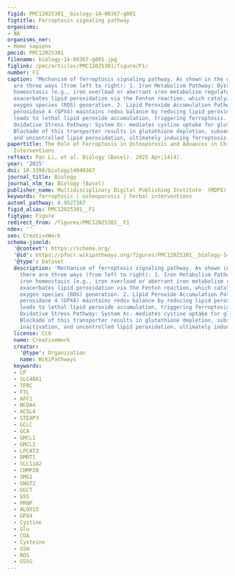 ```yaml
---
figid: PMC12025301__biology-14-00367-g001
figtitle: Ferroptosis signaling pathway
organisms:
- NA
organisms_ner:
- Homo sapiens
pmcid: PMC12025301
filename: biology-14-00367-g001.jpg
figlink: /pmc/articles/PMC12025301/figure/F1/
number: F1
caption: 'Mechanism of ferroptosis signaling pathway. As shown in the diagram, there
  are three ways (from left to right): 1. Iron Metabolism Pathway: Dysregulated iron
  homeostasis (e.g., iron overload or aberrant iron metabolism regulatory proteins)
  exacerbates lipid peroxidation via the Fenton reaction, which catalyzes reactive
  oxygen species (ROS) generation. 2. Lipid Peroxide Accumulation Pathway: Glutathione
  peroxidase 4 (GPX4) maintains redox balance by reducing lipid peroxides. Its inactivation
  leads to lethal lipid peroxide accumulation, triggering ferroptosis. 3. Cellular
  Oxidative Stress Pathway: System Xc- mediates cystine uptake for glutathione biosynthesis.
  Blockade of this transporter results in glutathione depletion, subsequent GPX4 inactivation,
  and uncontrolled lipid peroxidation, ultimately inducing ferroptosis'
papertitle: The Role of Ferroptosis in Osteoporosis and Advances in Chinese Herbal
  Interventions
reftext: Pan Li, et al. Biology (Basel). 2025 Apr;14(4).
year: '2025'
doi: 10.3390/biology14040367
journal_title: Biology
journal_nlm_ta: Biology (Basel)
publisher_name: Multidisciplinary Digital Publishing Institute  (MDPI)
keywords: ferroptosis | osteoporosis | herbal interventions
automl_pathway: 0.9527367
figid_alias: PMC12025301__F1
figtype: Figure
redirect_from: /figures/PMC12025301__F1
ndex: ''
seo: CreativeWork
schema-jsonld:
  '@context': https://schema.org/
  '@id': https://pfocr.wikipathways.org/figures/PMC12025301__biology-14-00367-g001.html
  '@type': Dataset
  description: 'Mechanism of ferroptosis signaling pathway. As shown in the diagram,
    there are three ways (from left to right): 1. Iron Metabolism Pathway: Dysregulated
    iron homeostasis (e.g., iron overload or aberrant iron metabolism regulatory proteins)
    exacerbates lipid peroxidation via the Fenton reaction, which catalyzes reactive
    oxygen species (ROS) generation. 2. Lipid Peroxide Accumulation Pathway: Glutathione
    peroxidase 4 (GPX4) maintains redox balance by reducing lipid peroxides. Its inactivation
    leads to lethal lipid peroxide accumulation, triggering ferroptosis. 3. Cellular
    Oxidative Stress Pathway: System Xc- mediates cystine uptake for glutathione biosynthesis.
    Blockade of this transporter results in glutathione depletion, subsequent GPX4
    inactivation, and uncontrolled lipid peroxidation, ultimately inducing ferroptosis'
  license: CC0
  name: CreativeWork
  creator:
    '@type': Organization
    name: WikiPathways
  keywords:
  - CP
  - SLC40A1
  - TFRC
  - FTL
  - AFF1
  - NCOA4
  - ACSL4
  - STEAP3
  - GCLC
  - GCA
  - GMCL1
  - GMCL2
  - LPCAT3
  - DMRT1
  - SLC11A2
  - CHMP2B
  - SMG1
  - GNGT2
  - GGCT
  - GSS
  - PRNP
  - ALOX15
  - GPX4
  - Cystine
  - Glu
  - COA
  - Cysteine
  - GSH
  - ROS
  - GSSG
---
```

